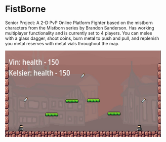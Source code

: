 # FistBorne
Senior Project: A 2-D PvP Online Platform Fighter based on the mistborn characters from the Mistborn series by Brandon Sanderson. Has working multiplayer functionality and is currently set to 4 players. You can melee with a glass dagger, shoot coins, burn metal to push and pull, and replenish you metal reserves with metal vials throughout the map. 

![Game Image](./fistborne_arena.JPG)